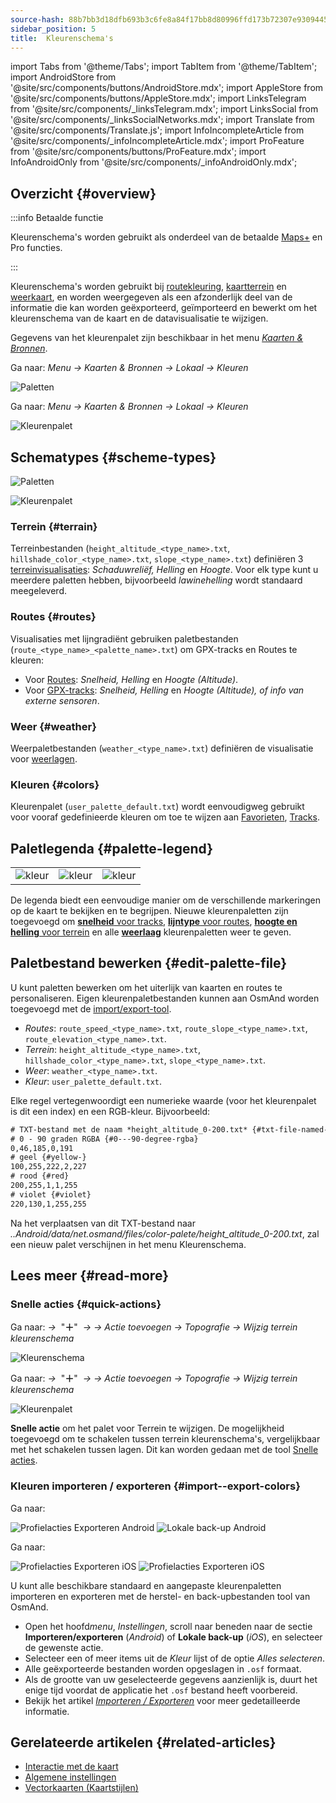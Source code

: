 ```yaml
---
source-hash: 88b7bb3d18dfb693b3c6fe8a84f17bb8d80996ffd173b72307e9309445fca331
sidebar_position: 5
title:  Kleurenschema's
---
```

import Tabs from '@theme/Tabs';
import TabItem from '@theme/TabItem';
import AndroidStore from '@site/src/components/buttons/AndroidStore.mdx';
import AppleStore from '@site/src/components/buttons/AppleStore.mdx';
import LinksTelegram from '@site/src/components/_linksTelegram.mdx';
import LinksSocial from '@site/src/components/_linksSocialNetworks.mdx';
import Translate from '@site/src/components/Translate.js';
import InfoIncompleteArticle from '@site/src/components/_infoIncompleteArticle.mdx';
import ProFeature from '@site/src/components/buttons/ProFeature.mdx';
import InfoAndroidOnly from '@site/src/components/_infoAndroidOnly.mdx';



## Overzicht {#overview}

:::info Betaalde functie

Kleurenschema's worden gebruikt als onderdeel van de betaalde [Maps+](../purchases/index.md) en Pro <ProFeature /> functies.

:::

Kleurenschema's worden gebruikt bij [routekleuring](#routes), [kaartterrein](#terrain) en [weerkaart](#weather), en worden weergegeven als een afzonderlijk deel van de informatie die kan worden geëxporteerd, geïmporteerd en bewerkt om het kleurenschema van de kaart en de datavisualisatie te wijzigen.

Gegevens van het kleurenpalet zijn beschikbaar in het menu [*Kaarten & Bronnen*](../personal/maps-resources.md#local).

<Tabs groupId="operating-systems" queryString="current-os">

<TabItem value="android" label="Android">

Ga naar: *Menu → Kaarten & Bronnen → Lokaal → Kleuren*

![Paletten](@site/static/img/personal/color-schemes/colors.png)

</TabItem>

<TabItem value="ios" label="iOS">

Ga naar: *Menu → Kaarten & Bronnen → Lokaal → Kleuren*

![Kleurenpalet](@site/static/img/personal/color-schemes/color_palette_ios.png)

</TabItem>

</Tabs>


## Schematypes {#scheme-types}

<Tabs groupId="operating-systems" queryString="current-os">

<TabItem value="android" label="Android">

![Paletten](@site/static/img/personal/color-schemes/palette.png)

</TabItem>

<TabItem value="ios" label="iOS">

![Kleurenpalet](@site/static/img/personal/color-schemes/color_altitude.png)

</TabItem>

</Tabs>


### Terrein {#terrain}

Terreinbestanden (`height_altitude_<type_name>.txt`, `hillshade_color_<type_name>.txt`, `slope_<type_name>.txt`) definiëren 3 [terreinvisualisaties](../plugins/topography.md#hillshade-slope-and-altitude-layers): *Schaduwreliëf, Helling* en *Hoogte*. Voor elk type kunt u meerdere paletten hebben, bijvoorbeeld *lawinehelling* wordt standaard meegeleverd.

### Routes {#routes}

Visualisaties met lijngradiënt gebruiken paletbestanden (`route_<type_name>_<palette_name>.txt`) om GPX-tracks en Routes te kleuren:

- Voor [Routes](../navigation/guidance/map-during-navigation.md#color): *Snelheid, Helling* en *Hoogte (Altitude)*.
- Voor [GPX-tracks](../map/tracks/appearance#track-colors-in-gpx-files): *Snelheid, Helling* en *Hoogte (Altitude), of info van externe sensoren*.

### Weer {#weather}

Weerpaletbestanden (`weather_<type_name>.txt`) definiëren de visualisatie voor [weerlagen](../plugins/weather.md#weather-layers).

### Kleuren {#colors}

Kleurenpalet (`user_palette_default.txt`) wordt eenvoudigweg gebruikt voor vooraf gedefinieerde kleuren om toe te wijzen aan [Favorieten](./favorites.md), [Tracks](./tracks/).


## Paletlegenda {#palette-legend}

<table class="image">
    <tr>
        <td><img src={require('@site/static/img/personal/color-schemes/legend.png').default} alt="kleur"/></td>
        <td><img src={require('@site/static/img/personal/color-schemes/legend_1.png').default} alt="kleur"/></td>
        <td><img src={require('@site/static/img/personal/color-schemes/legend_2.png').default} alt="kleur"/></td>
    </tr>
</table>


De legenda biedt een eenvoudige manier om de verschillende markeringen op de kaart te bekijken en te begrijpen. Nieuwe kleurenpaletten zijn toegevoegd om [**snelheid** voor tracks](../map/tracks/appearance#track-colors-in-gpx-files), [**lijntype** voor routes](../navigation/guidance/map-during-navigation.md#color), [**hoogte en helling** voor terrein](../plugins/topography.md#default-color-scheme) en alle [**weerlaag**](../plugins/weather.md#weather-layers) kleurenpaletten weer te geven.


## Paletbestand bewerken {#edit-palette-file}

U kunt paletten bewerken om het uiterlijk van kaarten en routes te personaliseren. Eigen kleurenpaletbestanden kunnen aan OsmAnd worden toegevoegd met de [import/export-tool](./import-export.md).

- *Routes*: `route_speed_<type_name>.txt`, `route_slope_<type_name>.txt`, `route_elevation_<type_name>.txt`.
- *Terrein*: `height_altitude_<type_name>.txt`, `hillshade_color_<type_name>.txt`, `slope_<type_name>.txt`.
- *Weer*: `weather_<type_name>.txt`.
- *Kleur*: `user_palette_default.txt`.

Elke regel vertegenwoordigt een numerieke waarde (voor het kleurenpalet is dit een index) en een RGB-kleur. Bijvoorbeeld:

```xml
# TXT-bestand met de naam *height_altitude_0-200.txt* {#txt-file-named-heightaltitude0-200txt}
# 0 - 90 graden RGBA {#0---90-degree-rgba}
0,46,185,0,191
# geel {#yellow-}
100,255,222,2,227
# rood {#red}
200,255,1,1,255
# violet {#violet}
220,130,1,255,255

```

Na het verplaatsen van dit TXT-bestand naar *..Android/data/net.osmand/files/color-palete/height_altitude_0-200.txt*, zal een nieuw palet verschijnen in het menu Kleurenschema.


## Lees meer {#read-more}

### Snelle acties {#quick-actions}

<Tabs groupId="operating-systems" queryString="current-os">

<TabItem value="android" label="Android">

Ga naar: *<Translate ios="true" ids="shared_string_menu,layer_map_appearance,shared_string_buttons,custom_buttons"/> →*&nbsp;  "**＋**"  &nbsp;*→ <Translate ios="true" ids="add_button"/>*  *→ Actie toevoegen → Topografie → Wijzig terrein kleurenschema*

![Kleurenschema](@site/static/img/widgets/color_scheme.png)

</TabItem>

<TabItem value="ios" label="iOS">

Ga naar: *<Translate ios="true" ids="shared_string_menu,layer_map_appearance,shared_string_buttons,custom_buttons"/> →*&nbsp;  "**＋**"  &nbsp;*→ <Translate ios="true" ids="add_button"/>*  *→ Actie toevoegen → Topografie → Wijzig terrein kleurenschema*

![Kleurenpalet](@site/static/img/personal/color-schemes/color_scheme_qa_ios.png)

</TabItem>

</Tabs>

**Snelle actie** om het palet voor Terrein te wijzigen. De mogelijkheid toegevoegd om te schakelen tussen terrein kleurenschema's, vergelijkbaar met het schakelen tussen lagen. Dit kan worden gedaan met de tool [Snelle acties](../widgets/quick-action.md#configure-map).


### Kleuren importeren / exporteren {#import--export-colors}

<Tabs groupId="operating-systems" queryString="current-os">

<TabItem value="android" label="Android">

Ga naar: *<Translate android="true" ids="shared_string_menu,shared_string_settings,import_export,export_to_file"/>*  

![Profielacties Exporteren Android](@site/static/img/personal/profiles/profile_actions_export_1_andr.png)   ![Lokale back-up Android](@site/static/img/personal/profiles/profile_actions_export_3_andr.png)

</TabItem>

<TabItem value="ios" label="iOS">

Ga naar: *<Translate ios="true" ids="shared_string_menu,shared_string_settings,local_backup,backup_into_file"/>*

![Profielacties Exporteren iOS](@site/static/img/personal/profiles/profile_actions_export_1_ios.png)    ![Profielacties Exporteren iOS](@site/static/img/personal/profiles/profile_actions_export_3_ios.png)

</TabItem>

</Tabs>

U kunt alle beschikbare standaard en aangepaste kleurenpaletten importeren en exporteren met de herstel- en back-upbestanden tool van OsmAnd.

- Open het hoofd*menu*, *Instellingen*, scroll naar beneden naar de sectie **Importeren/exporteren** (*Android*) of **Lokale back-up** (*iOS*), en selecteer de gewenste actie.
- Selecteer een of meer items uit de *Kleur* lijst of de optie *Alles selecteren*.
- Alle geëxporteerde bestanden worden opgeslagen in `.osf` formaat.
- Als de grootte van uw geselecteerde gegevens aanzienlijk is, duurt het enige tijd voordat de applicatie het `.osf` bestand heeft voorbereid.
- Bekijk het artikel [*Importeren / Exporteren*](../personal/import-export.md) voor meer gedetailleerde informatie.


## Gerelateerde artikelen {#related-articles}

- [Interactie met de kaart](../../user/map/interact-with-map.md)
- [Algemene instellingen](../../user/personal/global-settings.md)
- [Vectorkaarten (Kaartstijlen)](../../user/map/vector-maps.md)